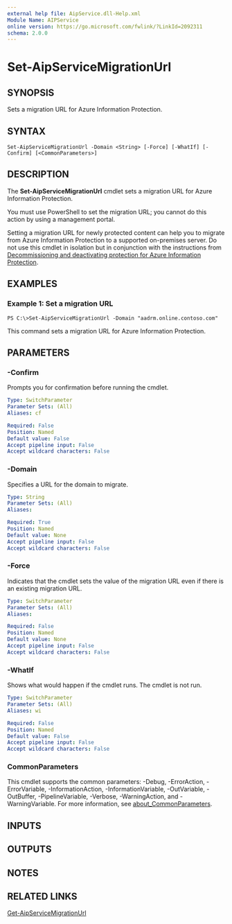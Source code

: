 ```yaml
---
external help file: AipService.dll-Help.xml
Module Name: AIPService
online version: https://go.microsoft.com/fwlink/?LinkId=2092311
schema: 2.0.0
---
```


# Set-AipServiceMigrationUrl

## SYNOPSIS
Sets a migration URL for Azure Information Protection.

## SYNTAX

```
Set-AipServiceMigrationUrl -Domain <String> [-Force] [-WhatIf] [-Confirm] [<CommonParameters>]
```

## DESCRIPTION
The **Set-AipServiceMigrationUrl** cmdlet sets a migration URL for Azure Information Protection.

You must use PowerShell to set the migration URL; you cannot do this action by using a management portal.

Setting a migration URL for newly protected content can help you to migrate from Azure Information Protection to a supported on-premises server. Do not use this cmdlet in isolation but in conjunction with the instructions from [Decommissioning and deactivating protection for Azure Information Protection](https://docs.microsoft.com/information-protection/deploy-use/decommission-deactivate). 

## EXAMPLES

### Example 1: Set a migration URL
```
PS C:\>Set-AipServiceMigrationUrl -Domain "aadrm.online.contoso.com"
```

This command sets a migration URL for Azure Information Protection.

## PARAMETERS

### -Confirm
Prompts you for confirmation before running the cmdlet.

```yaml
Type: SwitchParameter
Parameter Sets: (All)
Aliases: cf

Required: False
Position: Named
Default value: False
Accept pipeline input: False
Accept wildcard characters: False
```

### -Domain
Specifies a URL for the domain to migrate.

```yaml
Type: String
Parameter Sets: (All)
Aliases:

Required: True
Position: Named
Default value: None
Accept pipeline input: False
Accept wildcard characters: False
```

### -Force
Indicates that the cmdlet sets the value of the migration URL even if there is an existing migration URL.

```yaml
Type: SwitchParameter
Parameter Sets: (All)
Aliases:

Required: False
Position: Named
Default value: None
Accept pipeline input: False
Accept wildcard characters: False
```

### -WhatIf
Shows what would happen if the cmdlet runs. The cmdlet is not run.

```yaml
Type: SwitchParameter
Parameter Sets: (All)
Aliases: wi

Required: False
Position: Named
Default value: False
Accept pipeline input: False
Accept wildcard characters: False
```

### CommonParameters
This cmdlet supports the common parameters: -Debug, -ErrorAction, -ErrorVariable, -InformationAction, -InformationVariable, -OutVariable, -OutBuffer, -PipelineVariable, -Verbose, -WarningAction, and -WarningVariable. For more information, see [about_CommonParameters](https://go.microsoft.com/fwlink/?LinkID=113216).

## INPUTS

## OUTPUTS

## NOTES

## RELATED LINKS

[Get-AipServiceMigrationUrl](./Get-AipServiceMigrationUrl.md)

